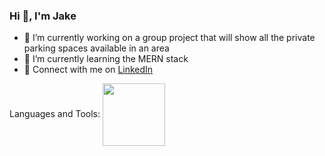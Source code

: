 ### Hi 👋, I'm Jake

<!--
**jakekazi/jakekazi** is a ✨ _special_ ✨ repository because its `README.md` (this file) appears on your GitHub profile.

Here are some ideas to get you started:

- 🔭 I’m currently working on ...
- 🌱 I’m currently learning ...
- 👯 I’m looking to collaborate on ...
- 🤔 I’m looking for help with ...
- 💬 Ask me about ...
- 📫 How to reach me: ...
- 😄 Pronouns: ...
- ⚡ Fun fact: ...

<a href="URL_REDIRECT" target="blank"><img align="center" src="URL_TO_YOUR_IMAGE" height="100" /></a>
-->

- 🔭 I’m currently working on a group project that will show all the private parking spaces available in an area
- 🌱 I’m currently learning the MERN stack
- 💬 Connect with me on <a href="https://www.linkedin.com/in/jakekazi/" target="_blank" rel="noopener noreferrer">LinkedIn</a>

Languages and Tools: 
<a href="[https://raw.githubusercontent.com/devicons/devicon/master/icons/javascript/javascript-original.svg](https://developer.mozilla.org/en-US/docs/Web/JavaScript)" target="blank"><img align="center" src="[URL_TO_YOUR_IMAGE](https://raw.githubusercontent.com/devicons/devicon/master/icons/javascript/javascript-original.svg)" height="100" /></a>
